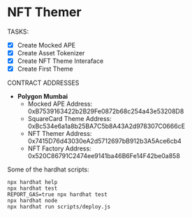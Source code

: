 # NFT Themer

TASKS:

- [x] Create Mocked APE
- [x] Create Asset Tokenizer
- [x] Create NFT Theme Interaface
- [x] Create First Theme

CONTRACT ADDRESSES

- **Polygon Mumbai**
  - Mocked APE Address: 0xB7539163422b2B29Fe0872b68c254a43e53208D8
  - SquareCard Theme Address: 0xBc534e6a1a8b25BA7C5b8A43A2d978307C0666cE
  - NFT Themer Address: 0x7415D76d43030eA2d5712697bB912b3A5Ace6cb4
  - NFT Factory Address: 0x520C86791C2474ee9141ba46B6Fe14F42be0a858

Some of the hardhat scripts:

```shell
npx hardhat help
npx hardhat test
REPORT_GAS=true npx hardhat test
npx hardhat node
npx hardhat run scripts/deploy.js
```
